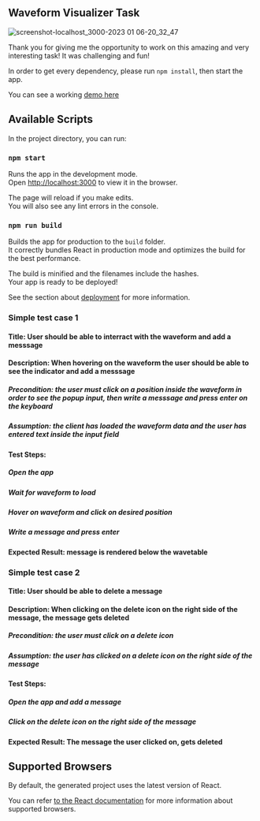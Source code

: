 
## Waveform Visualizer Task
![screenshot-localhost_3000-2023 01 06-20_32_47](https://user-images.githubusercontent.com/10579650/211076938-ea215af7-fa19-45b4-92a6-d1e54e9ed7f9.png)

Thank you for giving me the opportunity to work on this amazing and very interesting task!
It was challenging and fun!

In order to get every dependency, please run `npm install`, then start the app.

You can see a working [demo here](http://waveform-visualizer.designscaster.com/) 

## Available Scripts

In the project directory, you can run:

### `npm start`

Runs the app in the development mode.<br>
Open [http://localhost:3000](http://localhost:3000) to view it in the browser.

The page will reload if you make edits.<br>
You will also see any lint errors in the console.

### `npm run build`

Builds the app for production to the `build` folder.<br>
It correctly bundles React in production mode and optimizes the build for the best performance.

The build is minified and the filenames include the hashes.<br>
Your app is ready to be deployed!

See the section about [deployment](#deployment) for more information.

### Simple test case 1

#### Title: User should be able to interract with the waveform and add a messsage

#### Description: When hovering on the waveform the user should be able to see the indicator and add a messsage

##### Precondition: the user must click on a position inside the waveform in order to see the popup input, then write a messsage and press enter on the keyboard
##### Assumption: the client has loaded the waveform data and the user has entered text inside the input field

#### Test Steps:

##### Open the app
##### Wait for waveform to load
##### Hover on waveform and click on desired position
##### Write a message and press enter

#### Expected Result: message is rendered below the wavetable

### Simple test case 2

#### Title: User should be able to delete a message

#### Description: When clicking on the delete icon on the right side of the message, the message gets deleted

##### Precondition: the user must click on a delete icon
##### Assumption: the user has clicked on a delete icon on the right side of the message

#### Test Steps:

##### Open the app and add a message
##### Click on the delete icon on the right side of the message

#### Expected Result: The message the user clicked on, gets deleted

## Supported Browsers

By default, the generated project uses the latest version of React.

You can refer [to the React documentation](https://reactjs.org/docs/react-dom.html#browser-support) for more information about supported browsers.
